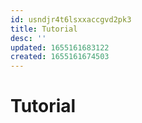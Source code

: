 ```yaml
---
id: usndjr4t6lsxxaccgvd2pk3
title: Tutorial
desc: ''
updated: 1655161683122
created: 1655161674503
---
```

# Tutorial
